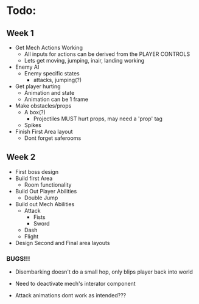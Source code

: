 # Todo:

## Week 1
- Get Mech Actions Working
	- All inputs for actions can be derived from the PLAYER CONTROLS
	- Lets get moving, jumping, inair, landing working
- Enemy AI
	- Enemy specific states
		- attacks, jumping(?)
- Get player hurting
	- Animation and state
	- Animation can be 1 frame
- Make obstacles/props
	- A box(?)
		- Projectiles MUST hurt props, may need a 'prop' tag
	- Spikes
- Finish First Area layout
	- Dont forget saferooms
	
## Week 2
- First boss design
- Build first Area
	- Room functionality
- Build Out Player Abilities
	- Double Jump
- Build out Mech Abilities
	- Attack
		- Fists
		- Sword
	- Dash
	- Flight
- Design Second and Final area layouts

### BUGS!!!
- Disembarking doesn't do a small hop, only blips player back into world

- Need to deactivate mech's interator component

- Attack animations dont work as intended???